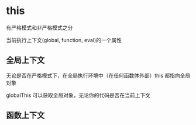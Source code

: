 # this

有严格模式和非严格模式之分

当前执行上下文(global, function, eval)的一个属性

## 全局上下文

无论是否在严格模式下，在全局执行环境中（在任何函数体外部）this 都指向全局对象

globalThis 可以获取全局对象，无论你的代码是否在当前上下文

## 函数上下文
